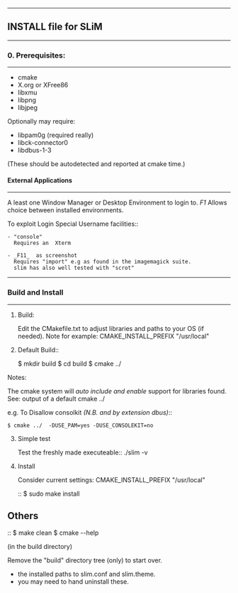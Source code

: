 ---------------------------
## INSTALL file for SLiM ##
---------------------------

### 0. Prerequisites:
---------------------
   
   - cmake
   - X.org or XFree86
   - libxmu
   - libpng
   - libjpeg
     
   
   Optionally may require:
   
   - libpam0g  (required really)
   - libck-connector0
   - libdbus-1-3

   (These should be autodetected and reported at cmake time.)

#### External Applications
--------------------------

A least one Window Manager or Desktop Environment to login to.
_F1_ Allows choice between installed environments.

To exploit Login Special Username facilities::

    - "console"
      Requires an  Xterm

    - _F11_  as screenshot
      Requires "import" e.g as found in the imagemagick suite.
      slim has also well tested with "scrot"

---------------------
### Build and Install
---------------------

1. Build: 

   Edit the CMakefile.txt to adjust libraries and paths to your OS (if needed).
   Note for example:  CMAKE_INSTALL_PREFIX "/usr/local"

2. Default Build::
    
    $ mkdir build
    $ cd build
    $ cmake ../

Notes:

The cmake system will *auto include and enable* support for libraries found.
See: output of a default   cmake ../ 

e.g. To Disallow consolkit  *(N.B. and by extension dbus)*::

    $ cmake ../  -DUSE_PAM=yes -DUSE_CONSOLEKIT=no

3. Simple test

   Test the freshly made executeable::
	./slim -v
	
4. Install
   
   Consider current settings:  CMAKE_INSTALL_PREFIX "/usr/local"

   ::
      $ sudo make install
      

      
Others
------
::
    $ make clean 
    $ cmake --help

(in the build directory) 
 
Remove the "build" directory tree (only) to start over.


- the installed paths to slim.conf and slim.theme.
- you may need to hand uninstall these. 



